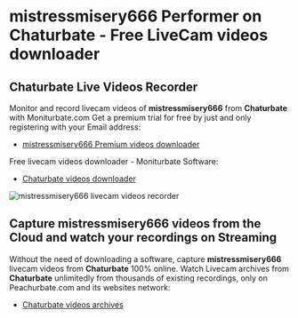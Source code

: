 # mistressmisery666 Performer on Chaturbate - Free LiveCam videos downloader

## Chaturbate Live Videos Recorder

Monitor and record livecam videos of **mistressmisery666** from **Chaturbate** with Moniturbate.com
Get a premium trial for free by just and only registering with your Email address:
* [mistressmisery666 Premium videos downloader](https://moniturbate.com/request-demo-licence-key.html)

Free livecam videos downloader - Moniturbate Software:
* [Chaturbate videos downloader](https://moniturbate.com/moniturbate-download-software.html)

![mistressmisery666 livecam videos recorder](https://peachurnet.com/templates/moniturbate-software.png)


## Capture mistressmisery666 videos from the Cloud and watch your recordings on Streaming

Without the need of downloading a software, capture **mistressmisery666** livecam videos from **Chaturbate** 100% online.
Watch Livecam archives from **Chaturbate** unlimitedly from thousands of existing recordings, only on Peachurbate.com and its websites network:
* [Chaturbate videos archives](https://peachurnet.com/)